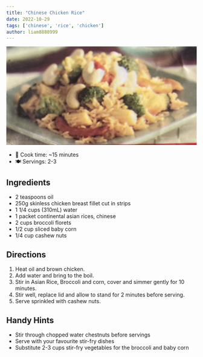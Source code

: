 ```yaml
---
title: "Chinese Chicken Rice"
date: 2022-10-29
tags: ['chinese', 'rice', 'chicken']
author: liam8888999
---
```


![chinese-chicken-rice](/recipes/pix/chinese-chicken-rice.webp)

- 🍳 Cook time: ~15 minutes
- 🍽️  Servings: 2-3

## Ingredients

- 2 teaspoons oil
- 250g skinless chicken breast fillet cut in strips
- 1 1/4 cups (310mL) water
- 1 packet continental asian rices, chinese
- 2 cups broccoli florets
- 1/2 cup sliced baby corn
- 1/4 cup cashew nuts

## Directions

1. Heat oil and brown chicken.
2. Add water and bring to the boil.
3. Stir in Asian Rice, Broccoli and corn, cover and simmer gently for 10 minutes.
4. Stir well, replace lid and allow to stand for 2 minutes before serving.
5. Serve sprinkled with cashew nuts.

## Handy Hints

- Stir through chopped water chestnuts before servings
- Serve with your favourite stir-fry dishes
- Substitute 2-3 cups stir-fry vegetables for the broccoli and baby corn

